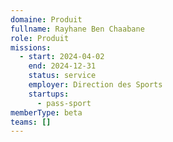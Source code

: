 ```yaml
---
domaine: Produit
fullname: Rayhane Ben Chaabane
role: Produit
missions:
  - start: 2024-04-02
    end: 2024-12-31
    status: service
    employer: Direction des Sports
    startups:
      - pass-sport
memberType: beta
teams: []
---
```

